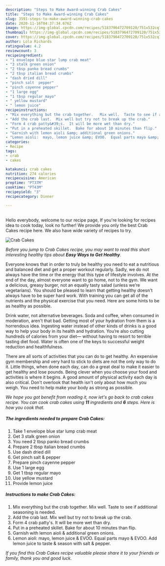 ```yaml
---
description: "Steps to Make Award-winning Crab Cakes"
title: "Steps to Make Award-winning Crab Cakes"
slug: 3591-steps-to-make-award-winning-crab-cakes
date: 2020-11-16T04:37:34.676Z
image: https://img-global.cpcdn.com/recipes/5183796472709120/751x532cq70/crab-cakes-recipe-main-photo.jpg
thumbnail: https://img-global.cpcdn.com/recipes/5183796472709120/751x532cq70/crab-cakes-recipe-main-photo.jpg
cover: https://img-global.cpcdn.com/recipes/5183796472709120/751x532cq70/crab-cakes-recipe-main-photo.jpg
author: Lola Richards
ratingvalue: 4.2
reviewcount: 3
recipeingredient:
- "1 envelope blue star lump crab meat"
- "3 stalk green onion"
- "2 tbsp panko bread crumbs"
- "2 tbsp italian bread crumbs"
- "dash dried dill"
- "pinch salt  pepper"
- "pinch cayenne pepper"
- "1 large egg"
- "1 tbsp regular mayo"
- " yellow mustard"
- " lemon juice"
recipeinstructions:
- "Mix everything but the crab together.   Mix well.  Taste to see if additional seasoning is needed."
- "Add the crab last.  Mix well but try not to break up the crab."
- "Form 4 crab patty&#39;s.  It will be more wet than dry."
- "Put in a preheated skillet.  Bake for about 10 minutes than flip."
- "Garnish with lemon aioli &amp; additional green onions."
- "Lemon aioli:  mayo, lemon juice &amp; EVOO.  Equal parts mayo &amp; EVOO.  Add lemon juice to taste &amp; season with salt &amp; pepper."
categories:
- Recipe
tags:
- crab
- cakes

katakunci: crab cakes 
nutrition: 274 calories
recipecuisine: American
preptime: "PT37M"
cooktime: "PT43M"
recipeyield: "3"
recipecategory: Dinner

---
```

<br>
Hello everybody, welcome to our recipe page, If you're looking for recipes idea to cook today, look no further! We provide you only the best Crab Cakes recipe here. We also have wide variety of recipes to try.
<br>


![Crab Cakes](https://img-global.cpcdn.com/recipes/5183796472709120/751x532cq70/crab-cakes-recipe-main-photo.jpg)

<i>Before you jump to Crab Cakes recipe, you may want to read this short interesting healthy tips about <strong>Easy Ways to Get Healthy</strong>.</i>

Everyone knows that in order to truly be healthy you need to eat a nutritious and balanced diet and get a proper workout regularly. Sadly, we do not always have the time or the energy that this type of lifestyle involves. At the end of the day, almost everyone want to go home, not to the gym. We want a delicious, greasy burger, not an equally tasty salad (unless we’re vegetarians). You should be pleased to learn that getting healthy doesn't always have to be super hard work. With training you can get all of the nutrients and the physical exercise that you need. Here are some hints to be as healthy as possible.

Drink water, not alternative beverages. Soda and coffee, when consumed in moderation, aren't that bad. Getting most of your hydration from them is a horrendous idea. Ingesting water instead of other kinds of drinks is a good way to help your body in its health and hydration. You’re also cutting hundreds of calories from your diet— without having to resort to terrible tasting diet food. Water is often one of the keys to successful weight reduction and healthfulness.

There are all sorts of activities that you can do to get healthy. An expensive gym membership and very hard to stick to diets are not the only way to do it. Little things, when done each day, can do a great deal to make it easier to get healthy and lose pounds. Being clever when you choose your food and activities is where it begins. A good amount of physical activity each day is also critical. Don't overlook that health isn't only about how much you weigh. You need to help make your body as strong as possible. 


<i>We hope you got benefit from reading it, now let's go back to crab cakes recipe. You can cook crab cakes using <strong>11</strong> ingredients and <strong>6</strong> steps. Here is how you cook that.
</i>

##### The ingredients needed to prepare Crab Cakes:

1. Take 1 envelope blue star lump crab meat
1. Get 3 stalk green onion
1. You need 2 tbsp panko bread crumbs
1. Prepare 2 tbsp italian bread crumbs
1. Use dash dried dill
1. Get pinch salt &amp; pepper
1. Prepare pinch cayenne pepper
1. Use 1 large egg
1. Get 1 tbsp regular mayo
1. Use  yellow mustard
1. Provide  lemon juice


##### Instructions to make Crab Cakes:

1. Mix everything but the crab together.   Mix well.  Taste to see if additional seasoning is needed.
1. Add the crab last.  Mix well but try not to break up the crab.
1. Form 4 crab patty&#39;s.  It will be more wet than dry.
1. Put in a preheated skillet.  Bake for about 10 minutes than flip.
1. Garnish with lemon aioli &amp; additional green onions.
1. Lemon aioli:  mayo, lemon juice &amp; EVOO.  Equal parts mayo &amp; EVOO.  Add lemon juice to taste &amp; season with salt &amp; pepper.


<i>If you find this Crab Cakes recipe valuable please share it to your friends or family, thank you and good luck.</i>
